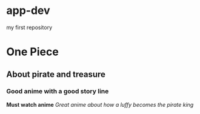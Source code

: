 # app-dev
my first repository 
# One Piece
## About pirate and treasure
### Good anime with a good story line
**Must watch anime**
*Great anime about how a luffy becomes the pirate king*
